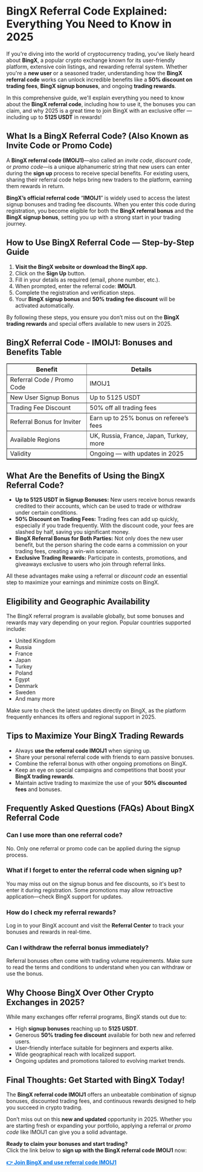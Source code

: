 <h1>BingX Referral Code Explained: Everything You Need to Know in 2025</h1>
<p>
If you're diving into the world of cryptocurrency trading, you’ve likely heard about <strong>BingX</strong>, a popular crypto exchange known for its user-friendly platform, extensive coin listings, and rewarding referral system. Whether you're a <strong>new user</strong> or a seasoned trader, understanding how the <strong>BingX referral code</strong> works can unlock incredible benefits like a <strong>50% discount on trading fees</strong>, <strong>BingX signup bonuses</strong>, and ongoing <strong>trading rewards</strong>.
</p>
<p>
In this comprehensive guide, we'll explain everything you need to know about the <strong>BingX referral code</strong>, including how to use it, the bonuses you can claim, and why 2025 is a great time to join BingX with an exclusive offer — including up to <strong>5125 USDT</strong> in rewards!
</p>
<h2>What Is a BingX Referral Code? (Also Known as Invite Code or Promo Code)</h2>
<p>
A <strong>BingX referral code (IMOIJ1)</strong>—also called an <em>invite code</em>, <em>discount code</em>, or <em>promo code</em>—is a unique alphanumeric string that new users can enter during the <strong>sign up</strong> process to receive special benefits. For existing users, sharing their referral code helps bring new traders to the platform, earning them rewards in return.
</p>
<p>
<strong>BingX’s official referral code</strong> “<strong>IMOIJ1</strong>” is widely used to access the latest signup bonuses and trading fee discounts. When you enter this code during registration, you become eligible for both the <strong>BingX referral bonus</strong> and the <strong>BingX signup bonus</strong>, setting you up with a strong start in your trading journey.
</p>
<h2>How to Use BingX Referral Code — Step-by-Step Guide</h2>
<ol>
<li><strong>Visit the BingX website or download the BingX app.</strong></li>
<li>Click on the <strong>Sign Up</strong> button.</li>
<li>Fill in your details as required (email, phone number, etc.).</li>
<li>When prompted, enter the referral code: <strong>IMOIJ1</strong>.</li>
<li>Complete the registration and verification steps.</li>
<li>Your <strong>BingX signup bonus</strong> and <strong>50% trading fee discount</strong> will be activated automatically.</li>
</ol>
<p>
By following these steps, you ensure you don’t miss out on the <strong>BingX trading rewards</strong> and special offers available to new users in 2025.
</p>
<h2>BingX Referral Code - IMOIJ1: Bonuses and Benefits Table</h2>
<table border="1" cellpadding="8" cellspacing="0" style="border-collapse: collapse;">
<thead>
<tr>
<th>Benefit</th>
<th>Details</th>
</tr>
</thead>
<tbody>
<tr>
<td>Referral Code / Promo Code</td>
<td>IMOIJ1</td>
</tr>
<tr>
<td>New User Signup Bonus</td>
<td>Up to 5125 USDT</td>
</tr>
<tr>
<td>Trading Fee Discount</td>
<td>50% off all trading fees</td>
</tr>
<tr>
<td>Referral Bonus for Inviter</td>
<td>Earn up to 25% bonus on referee’s fees</td>
</tr>
<tr>
<td>Available Regions</td>
<td>UK, Russia, France, Japan, Turkey, more</td>
</tr>
<tr>
<td>Validity</td>
<td>Ongoing — with updates in 2025</td>
</tr>
</tbody>
</table>
<h2>What Are the Benefits of Using the BingX Referral Code?</h2>
<ul>
<li><strong>Up to 5125 USDT in Signup Bonuses:</strong> New users receive bonus rewards credited to their accounts, which can be used to trade or withdraw under certain conditions.</li>
<li><strong>50% Discount on Trading Fees:</strong> Trading fees can add up quickly, especially if you trade frequently. With the discount code, your fees are slashed by half, saving you significant money.</li>
<li><strong>BingX Referral Bonus for Both Parties:</strong> Not only does the new user benefit, but the person sharing the code earns a commission on your trading fees, creating a win-win scenario.</li>
<li><strong>Exclusive Trading Rewards:</strong> Participate in contests, promotions, and giveaways exclusive to users who join through referral links.</li>
</ul>
<p>
All these advantages make using a referral or <em>discount code</em> an essential step to maximize your earnings and minimize costs on BingX.
</p>
<h2>Eligibility and Geographic Availability</h2>
<p>
The BingX referral program is available globally, but some bonuses and rewards may vary depending on your region. Popular countries supported include:
</p>
<ul>
<li>United Kingdom</li>
<li>Russia</li>
<li>France</li>
<li>Japan</li>
<li>Turkey</li>
<li>Poland</li>
<li>Egypt</li>
<li>Denmark</li>
<li>Sweden</li>
<li>And many more</li>
</ul>
<p>
Make sure to check the latest updates directly on BingX, as the platform frequently enhances its offers and regional support in 2025.
</p>
<h2>Tips to Maximize Your BingX Trading Rewards</h2>
<ul>
<li>Always <strong>use the referral code IMOIJ1</strong> when signing up.</li>
<li>Share your personal referral code with friends to earn passive bonuses.</li>
<li>Combine the referral bonus with other ongoing promotions on BingX.</li>
<li>Keep an eye on special campaigns and competitions that boost your <strong>BingX trading rewards</strong>.</li>
<li>Maintain active trading to maximize the use of your <strong>50% discounted fees</strong> and bonuses.</li>
</ul>
<h2>Frequently Asked Questions (FAQs) About BingX Referral Code</h2>
<h3>Can I use more than one referral code?</h3>
<p>No. Only one referral or promo code can be applied during the signup process.</p>
<h3>What if I forget to enter the referral code when signing up?</h3>
<p>You may miss out on the signup bonus and fee discounts, so it's best to enter it during registration. Some promotions may allow retroactive application—check BingX support for updates.</p>
<h3>How do I check my referral rewards?</h3>
<p>Log in to your BingX account and visit the <strong>Referral Center</strong> to track your bonuses and rewards in real-time.</p>
<h3>Can I withdraw the referral bonus immediately?</h3>
<p>Referral bonuses often come with trading volume requirements. Make sure to read the terms and conditions to understand when you can withdraw or use the bonus.</p>
<h2>Why Choose BingX Over Other Crypto Exchanges in 2025?</h2>
<p>
While many exchanges offer referral programs, BingX stands out due to:
</p>
<ul>
<li>High <strong>signup bonuses</strong> reaching up to <strong>5125 USDT</strong>.</li>
<li>Generous <strong>50% trading fee discount</strong> available for both new and referred users.</li>
<li>User-friendly interface suitable for beginners and experts alike.</li>
<li>Wide geographical reach with localized support.</li>
<li>Ongoing updates and promotions tailored to evolving market trends.</li>
</ul>
<h2>Final Thoughts: Get Started with BingX Today!</h2>
<p>
The <strong>BingX referral code IMOIJ1</strong> offers an unbeatable combination of signup bonuses, discounted trading fees, and continuous rewards designed to help you succeed in crypto trading.
</p>
<p>
Don’t miss out on this <strong>new and updated</strong> opportunity in 2025. Whether you are starting fresh or expanding your portfolio, applying a referral or <em>promo code</em> like IMOIJ1 can give you a solid advantage.
</p>
<p>
<strong>Ready to claim your bonuses and start trading?</strong><br />
Click the link below to <strong>sign up with the BingX referral code IMOIJ1</strong> now:
</p>
<p>
<a href="https://bingx.com/invite/IMOIJ1" target="_blank" rel="noopener noreferrer" style="font-weight: bold; color: #0073e6;">
👉 Join BingX and use referral code IMOIJ1
</a>
</p>
</article>
</body>
</html>
